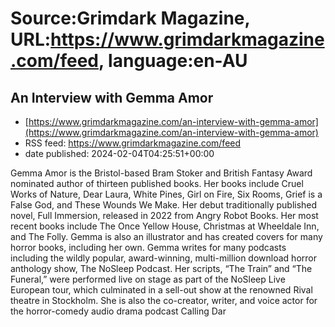# Source:Grimdark Magazine, URL:https://www.grimdarkmagazine.com/feed, language:en-AU

## An Interview with Gemma Amor
 - [https://www.grimdarkmagazine.com/an-interview-with-gemma-amor](https://www.grimdarkmagazine.com/an-interview-with-gemma-amor)
 - RSS feed: https://www.grimdarkmagazine.com/feed
 - date published: 2024-02-04T04:25:51+00:00

<p>Gemma Amor is the Bristol-based Bram Stoker and British Fantasy Award nominated author of thirteen published books. Her books include Cruel Works of Nature, Dear Laura, White Pines, Girl on Fire, Six Rooms, Grief is a False God, and These Wounds We Make. Her debut traditionally published novel, Full Immersion, released in 2022 from Angry Robot Books. Her most recent books include The Once Yellow House, Christmas at Wheeldale Inn, and The Folly. Gemma is also an illustrator and has created covers for many horror books, including her own. Gemma writes for many podcasts including the wildly popular, award-winning, multi-million download horror anthology show, The NoSleep Podcast. Her scripts, “The Train” and “The Funeral,” were performed live on stage as part of the NoSleep Live European tour, which culminated in a sell-out show at the renowned Rival theatre in Stockholm. She is also the co-creator, writer, and voice actor for the horror-comedy audio drama podcast Calling Dar

